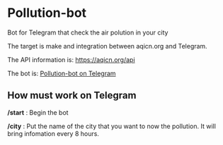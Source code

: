 # Pollution-bot
Bot for Telegram that check the air polution in your city

The target is make and integration between aqicn.org and Telegram.


The API information is:
https://aqicn.org/api

The bot is:
[Pollution-bot on Telegram](t.me/pollutionairbot)


## How must work on Telegram

**/start** : Begin the bot

**/city** : Put the name of the city that you want to now the pollution. It will bring infomation every 8 hours.
